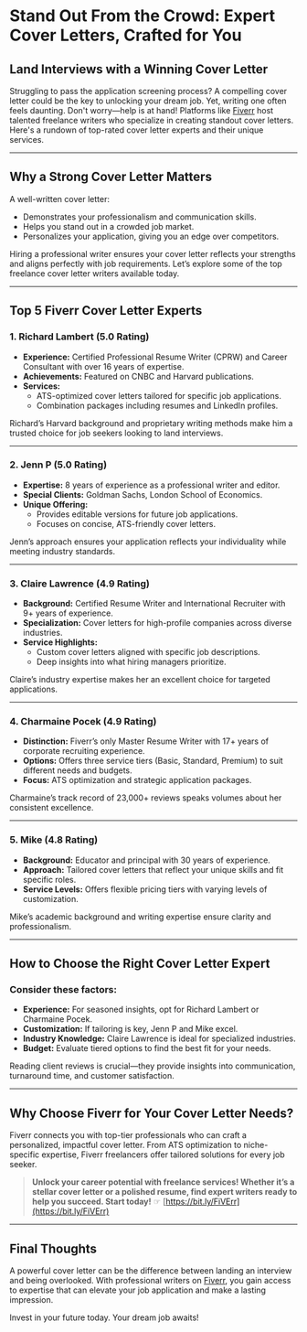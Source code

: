 # **Stand Out From the Crowd: Expert Cover Letters, Crafted for You**

## **Land Interviews with a Winning Cover Letter**

Struggling to pass the application screening process? A compelling cover letter could be the key to unlocking your dream job. Yet, writing one often feels daunting. Don't worry—help is at hand! Platforms like [Fiverr](https://bit.ly/FiVErr) host talented freelance writers who specialize in creating standout cover letters. Here's a rundown of top-rated cover letter experts and their unique services.

---

## **Why a Strong Cover Letter Matters**

A well-written cover letter:
- Demonstrates your professionalism and communication skills.
- Helps you stand out in a crowded job market.
- Personalizes your application, giving you an edge over competitors.

Hiring a professional writer ensures your cover letter reflects your strengths and aligns perfectly with job requirements. Let’s explore some of the top freelance cover letter writers available today.

---

## **Top 5 Fiverr Cover Letter Experts**

### **1. Richard Lambert (5.0 Rating)**
- **Experience:** Certified Professional Resume Writer (CPRW) and Career Consultant with over 16 years of expertise.
- **Achievements:** Featured on CNBC and Harvard publications.
- **Services:** 
  - ATS-optimized cover letters tailored for specific job applications.
  - Combination packages including resumes and LinkedIn profiles.

Richard’s Harvard background and proprietary writing methods make him a trusted choice for job seekers looking to land interviews.

---

### **2. Jenn P (5.0 Rating)**
- **Expertise:** 8 years of experience as a professional writer and editor.
- **Special Clients:** Goldman Sachs, London School of Economics.
- **Unique Offering:**
  - Provides editable versions for future job applications.
  - Focuses on concise, ATS-friendly cover letters.

Jenn’s approach ensures your application reflects your individuality while meeting industry standards.

---

### **3. Claire Lawrence (4.9 Rating)**
- **Background:** Certified Resume Writer and International Recruiter with 9+ years of experience.
- **Specialization:** Cover letters for high-profile companies across diverse industries.
- **Service Highlights:**
  - Custom cover letters aligned with specific job descriptions.
  - Deep insights into what hiring managers prioritize.

Claire’s industry expertise makes her an excellent choice for targeted applications.

---

### **4. Charmaine Pocek (4.9 Rating)**
- **Distinction:** Fiverr’s only Master Resume Writer with 17+ years of corporate recruiting experience.
- **Options:** Offers three service tiers (Basic, Standard, Premium) to suit different needs and budgets.
- **Focus:** ATS optimization and strategic application packages.

Charmaine’s track record of 23,000+ reviews speaks volumes about her consistent excellence.

---

### **5. Mike (4.8 Rating)**
- **Background:** Educator and principal with 30 years of experience.
- **Approach:** Tailored cover letters that reflect your unique skills and fit specific roles.
- **Service Levels:** Offers flexible pricing tiers with varying levels of customization.

Mike’s academic background and writing expertise ensure clarity and professionalism.

---

## **How to Choose the Right Cover Letter Expert**

### Consider these factors:
- **Experience:** For seasoned insights, opt for Richard Lambert or Charmaine Pocek.
- **Customization:** If tailoring is key, Jenn P and Mike excel.
- **Industry Knowledge:** Claire Lawrence is ideal for specialized industries.
- **Budget:** Evaluate tiered options to find the best fit for your needs.

Reading client reviews is crucial—they provide insights into communication, turnaround time, and customer satisfaction.

---

## **Why Choose Fiverr for Your Cover Letter Needs?**

Fiverr connects you with top-tier professionals who can craft a personalized, impactful cover letter. From ATS optimization to niche-specific expertise, Fiverr freelancers offer tailored solutions for every job seeker.

> **Unlock your career potential with freelance services! Whether it’s a stellar cover letter or a polished resume, find expert writers ready to help you succeed. Start today!** ☞ [https://bit.ly/FiVErr](https://bit.ly/FiVErr)

---

## **Final Thoughts**

A powerful cover letter can be the difference between landing an interview and being overlooked. With professional writers on [Fiverr](https://bit.ly/FiVErr), you gain access to expertise that can elevate your job application and make a lasting impression.

Invest in your future today. Your dream job awaits!
